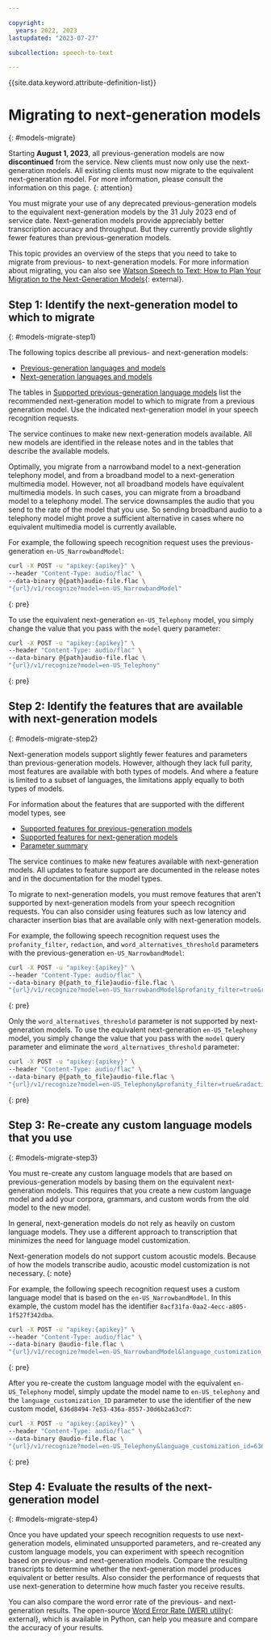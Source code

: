 ```yaml
---

copyright:
  years: 2022, 2023
lastupdated: "2023-07-27"

subcollection: speech-to-text

---
```


{{site.data.keyword.attribute-definition-list}}

# Migrating to next-generation models
{: #models-migrate}

Starting **August 1, 2023**, all previous-generation models are now **discontinued** from the service. New clients must now only use the next-generation models. All existing clients must now migrate to the equivalent next-generation model. For more information, please consult the information on this page.
{: attention}

You must migrate your use of any deprecated previous-generation models to the equivalent next-generation models by the 31 July 2023 end of service date. Next-generation models provide appreciably better transcription accuracy and throughput. But they currently provide slightly fewer features than previous-generation models.

This topic provides an overview of the steps that you need to take to migrate from previous- to next-generation models. For more information about migrating, you can also see [Watson Speech to Text: How to Plan Your Migration to the Next-Generation Models](https://medium.com/ibm-data-ai/watson-speech-to-text-how-to-plan-your-migration-to-the-next-generation-models-6b10605b3bc5){: external}.

## Step 1: Identify the next-generation model to which to migrate
{: #models-migrate-step1}

The following topics describe all previous- and next-generation models:
-   [Previous-generation languages and models](/docs/speech-to-text?topic=speech-to-text-models)
-   [Next-generation languages and models](/docs/speech-to-text?topic=speech-to-text-models-ng)

The tables in [Supported previous-generation language models](/docs/speech-to-text?topic=speech-to-text-models#model-pg-supported) list the recommended next-generation model to which to migrate from a previous generation model. Use the indicated next-generation model in your speech recognition requests.

The service continues to make new next-generation models available. All new models are identified in the release notes and in the tables that describe the available models.

Optimally, you migrate from a narrowband model to a next-generation telephony model, and from a broadband model to a next-generation multimedia model. However, not all broadband models have equivalent multimedia models. In such cases, you can migrate from a broadband model to a telephony model. The service downsamples the audio that you send to the rate of the model that you use. So sending broadband audio to a telephony model might prove a sufficient alternative in cases where no equivalent multimedia model is currently available.

For example, the following speech recognition request uses the previous-generation `en-US_NarrowbandModel`:

```sh
curl -X POST -u "apikey:{apikey}" \
--header "Content-Type: audio/flac" \
--data-binary @{path}audio-file.flac \
"{url}/v1/recognize?model=en-US_NarrowbandModel"
```
{: pre}

To use the equivalent next-generation `en-US_Telephony` model, you simply change the value that you pass with the `model` query parameter:

```sh
curl -X POST -u "apikey:{apikey}" \
--header "Content-Type: audio/flac" \
--data-binary @{path}audio-file.flac \
"{url}/v1/recognize?model=en-US_Telephony"
```
{: pre}

## Step 2: Identify the features that are available with next-generation models
{: #models-migrate-step2}

Next-generation models support slightly fewer features and parameters than previous-generation models. However, although they lack full parity, most features are available with both types of models. And where a feature is limited to a subset of languages, the limitations apply equally to both types of models.

For information about the features that are supported with the different model types, see
-   [Supported features for previous-generation models](/docs/speech-to-text?topic=speech-to-text-models#models-features)
-   [Supported features for next-generation models](/docs/speech-to-text?topic=speech-to-text-models-ng#models-ng-features)
-   [Parameter summary](/docs/speech-to-text?topic=speech-to-text-summary)

The service continues to make new features available with next-generation models. All updates to feature support are documented in the release notes and in the documentation for the model types.

To migrate to next-generation models, you must remove features that aren't supported by next-generation models from your speech recognition requests. You can also consider using features such as low latency and character insertion bias that are available only with next-generation models.

For example, the following speech recognition request uses the `profanity_filter`, `redaction`, and `word_alternatives_threshold` parameters with the previous-generation `en-US_NarrowbandModel`:

```sh
curl -X POST -u "apikey:{apikey}" \
--header "Content-Type: audio/flac" \
--data-binary @{path_to_file}audio-file.flac \
"{url}/v1/recognize?model=en-US_NarrowbandModel&profanity_filter=true&radaction=true&word_alternatives_threshold=0.50"
```
{: pre}

Only the `word_alternatives_threshold` parameter is not supported by next-generation models. To use the equivalent next-generation `en-US_Telephony` model, you simply change the value that you pass with the `model` query parameter and eliminate the `word_alternatives_threshold` parameter:

```sh
curl -X POST -u "apikey:{apikey}" \
--header "Content-Type: audio/flac" \
--data-binary @{path_to_file}audio-file.flac \
"{url}/v1/recognize?model=en-US_Telephony&profanity_filter=true&radaction=true"
```
{: pre}

## Step 3: Re-create any custom language models that you use
{: #models-migrate-step3}

You must re-create any custom language models that are based on previous-generation models by basing them on the equivalent next-generation models. This requires that you create a new custom language model and add your corpora, grammars, and custom words from the old model to the new model.

In general, next-generation models do not rely as heavily on custom language models. They use a different approach to transcription that minimizes the need for language model customization.

Next-generation models do not support custom acoustic models. Because of how the models transcribe audio, acoustic model customization is not necessary.
{: note}

For example, the following speech recognition request uses a custom language model that is based on the `en-US_NarrowbandModel`. In this example, the custom model has the identifier `8acf31fa-0aa2-4ecc-a805-1f527f342dba`.

```bash
curl -X POST -u "apikey:{apikey}" \
--header "Content-Type: audio/flac" \
--data-binary @audio-file.flac \
"{url}/v1/recognize?model=en-US_NarrowbandModel&language_customization_id=8acf31fa-0aa2-4ecc-a805-1f527f342dba"
```
{: pre}

After you re-create the custom language model with the equivalent `en-US_Telephony` model, simply update the model name to `en-US_telephony` and the `language_customization_ID` parameter to use the identifier of the new custom model, `636d8494-7e53-436a-8557-30d6b2a63cd7`:

```bash
curl -X POST -u "apikey:{apikey}" \
--header "Content-Type: audio/flac" \
--data-binary @audio-file.flac \
"{url}/v1/recognize?model=en-US_Telephony&language_customization_id=636d8494-7e53-436a-8557-30d6b2a63cd7"
```
{: pre}

## Step 4: Evaluate the results of the next-generation model
{: #models-migrate-step4}

Once you have updated your speech recognition requests to use next-generation models, eliminated unsupported parameters, and re-created any custom language models, you can experiment with speech recognition based on previous- and next-generation models. Compare the resulting transcripts to determine whether the next-generation model produces equivalent or better results. Also consider the performance of requests that use next-generation to determine how much faster you receive results.

You can also compare the word error rate of the previous- and next-generation results. The open-source [Word Error Rate (WER) utility](https://github.com/IBM/watson-stt-wer-python){: external}, which is available in Python, can help you measure and compare the accuracy of your results.
